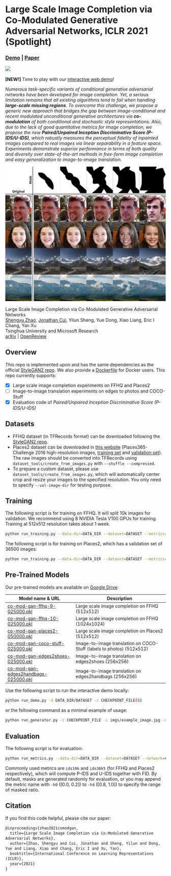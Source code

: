 # Large Scale Image Completion via Co-Modulated Generative Adversarial Networks, ICLR 2021 (Spotlight)

### [Demo](http://comodgan.ml) | [Paper](https://openreview.net/pdf?id=sSjqmfsk95O)

<img src="imgs/demo.gif"/>

**[NEW!]** Time to play with our [interactive web demo](http://comodgan.ml)!

*Numerous task-specific variants of conditional generative adversarial networks have been developed for image completion. Yet, a serious limitation remains that all existing algorithms tend to fail when handling **large-scale missing regions**. To overcome this challenge, we propose a generic new approach that bridges the gap between image-conditional and recent modulated unconditional generative architectures via **co-modulation** of both conditional and stochastic style representations. Also, due to the lack of good quantitative metrics for image completion, we propose the new **Paired/Unpaired Inception Discriminative Score (P-IDS/U-IDS)**, which robustly measures the perceptual fidelity of inpainted images compared to real images via linear separability in a feature space. Experiments demonstrate superior performance in terms of both quality and diversity over state-of-the-art methods in free-form image completion and easy generalization to image-to-image translation.*

<img src="imgs/grid-main.jpg" width="1000px"/>

Large Scale Image Completion via Co-Modulated Generative Adversarial Networks<br>
[Shengyu Zhao](https://scholar.google.com/citations?user=gLCdw70AAAAJ), [Jonathan Cui](https://www.linkedin.com/in/jonathan-cui-110b211a6/), Yilun Sheng, Yue Dong, Xiao Liang, Eric I Chang, Yan Xu<br>
Tsinghua University and Microsoft Research<br>
[arXiv](http://arxiv.org/abs/2103.10428) | [OpenReview](https://openreview.net/pdf?id=sSjqmfsk95O)

## Overview

This repo is implemented upon and has the same dependencies as the official [StyleGAN2 repo](https://github.com/NVlabs/stylegan2). We also provide a [Dockerfile](https://github.com/zsyzzsoft/tree/master/Dockerfile) for Docker users. This repo currently supports:
- [x] Large scale image completion experiments on FFHQ and Places2
- [ ] Image-to-image translation experiments on edges to photos and COCO-Stuff
- [x] Evaluation code of *Paired/Unpaired Inception Discriminative Score (P-IDS/U-IDS)*

## Datasets

- FFHQ dataset (in TFRecords format) can be downloaded following the [StyleGAN2 repo](https://github.com/NVlabs/stylegan2).
- Places2 dataset can be downloaded in [this website](http://places2.csail.mit.edu/download.html) (Places365-Challenge 2016 high-resolution images, [training set](http://data.csail.mit.edu/places/places365/train_large_places365challenge.tar) and [validation set](http://data.csail.mit.edu/places/places365/val_large.tar)). The raw images should be converted into TFRecords using `dataset_tools/create_from_images.py` with `--shuffle --compressed`.
- To prepare a custom dataset, please use `dataset_tools/create_from_images.py`, which will automatically center crop and resize your images to the specified resolution. You only need to specify `--val-image-dir` for testing purpose.

## Training

The following script is for training on FFHQ. It will split 10k images for validation. We recommend using 8 NVIDIA Tesla V100 GPUs for training. Training at 512x512 resolution takes about 1 week.

```bash
python run_training.py --data-dir=DATA_DIR --dataset=DATASET --metrics=ids10k --mirror-augment --num-gpus=8
```

The following script is for training on Places2, which has a validation set of 36500 images:

```bash
python run_training.py --data-dir=DATA_DIR --dataset=DATASET --metrics=ids36k5 --total-kimg 50000 --num-gpus=8
```

## Pre-Trained Models

Our pre-trained models are available on [Google Drive](https://drive.google.com/drive/folders/1zSJj1ichgSA-4sECGm-fQ0Ww8aiwpkoO):

| Model name & URL                                            | Description           |
| ----------------------------------------------------------- | --------------------- |
| [co-mod-gan-ffhq-9-025000.pkl](https://drive.google.com/file/d/1b3XxfAmJ9k2vd73j-3nPMr_lvNMQOFGE/view?usp=sharing) | Large scale image completion on FFHQ (512x512) |
| [co-mod-gan-ffhq-10-025000.pkl](https://drive.google.com/file/d/1M2dSxlJnCFNM6LblpB2nQCnaimgwaaKu/view?usp=sharing) | Large scale image completion on FFHQ (1024x1024) |
| [co-mod-gan-places2-050000.pkl](https://drive.google.com/file/d/1dJa3DRWIkx6Ebr8Sc0v1FdvWf6wkd010/view?usp=sharing) | Large scale image completion on Places2 (512x512) |
| [co-mod-gan-coco-stuff-025000.pkl](https://drive.google.com/file/d/1dJa3DRWIkx6Ebr8Sc0v1FdvWf6wkd010/view?usp=sharing) | Image-to-image translation on COCO-Stuff (labels to photos) (512x512) |
| [co-mod-gan-edges2shoes-025000.pkl](https://drive.google.com/file/d/155p-_zAtL8RJSsKHAWrRaGxJVzT4NZKg/view?usp=sharing) | Image-to-image translation on edges2shoes (256x256) |
| [co-mod-gan-edges2handbags-025000.pkl](https://drive.google.com/file/d/1nBIQaUs6fXRpEt1cweqQKtWVw5UZAqLi/view?usp=sharing) | Image-to-image translation on edges2handbags (256x256) |

Use the following script to run the interactive demo locally:

```bash
python run_demo.py -d DATA_DIR/DATASET -c CHECKPOINT_FILE(S)
```

or the following command as a minimal example of usage:

```bash
python run_generator.py -c CHECKPOINT_FILE -i imgs/example_image.jpg -m imgs/example_mask.jpg -o imgs/example_output.jpg
```

## Evaluation

The following script is for evaluation:

```bash
python run_metrics.py --data-dir=DATA_DIR --dataset=DATASET --network=CHECKPOINT_FILE(S) --metrics=METRIC(S) --num-gpus=1
```

Commonly used metrics are `ids10k` and `ids36k5` (for FFHQ and Places2 respectively), which will compute P-IDS and U-IDS together with FID. By default, masks are generated randomly for evaluation, or you may append the metric name with `-h0` ([0.0, 0.2]) to `-h4` ([0.8, 1.0]) to specify the range of masked ratio.

## Citation

If you find this code helpful, please cite our paper:
```
@inproceedings{zhao2021comodgan,
  title={Large Scale Image Completion via Co-Modulated Generative Adversarial Networks},
  author={Zhao, Shengyu and Cui, Jonathan and Sheng, Yilun and Dong, Yue and Liang, Xiao and Chang, Eric I and Xu, Yan},
  booktitle={International Conference on Learning Representations (ICLR)},
  year={2021}
}
```
